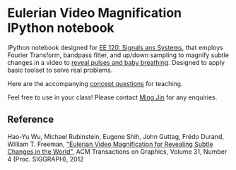 # Eulerian Video Magnification IPython notebook

IPython notebook designed for [EE 120&#58; Signals ans Systems](https://inst.eecs.berkeley.edu/~ee120/fa16/), that employs Fourier Transform, bandpass filter, and up/down sampling to magnify subtle changes in a video to [reveal pulses and baby breathing](https://www.youtube.com/watch?v=e9ASH8IBJ2U). Designed to apply basic toolset to solve real problems.

Here are the accompanying [concept questions](/archive/python_evm.pdf) for teaching.

Feel free to use in your class! Please contact [Ming Jin](http://www.jinming.tech/) for any enquiries.

## Reference

Hao-Yu Wu, Michael Rubinstein, Eugene Shih, John Guttag, Frédo Durand, William T. Freeman, ["Eulerian Video Magnification for Revealing Subtle Changes in the World"](http://people.csail.mit.edu/mrub/papers/vidmag.pdf),
ACM Transactions on Graphics, Volume 31, Number 4 (Proc. SIGGRAPH), 2012
